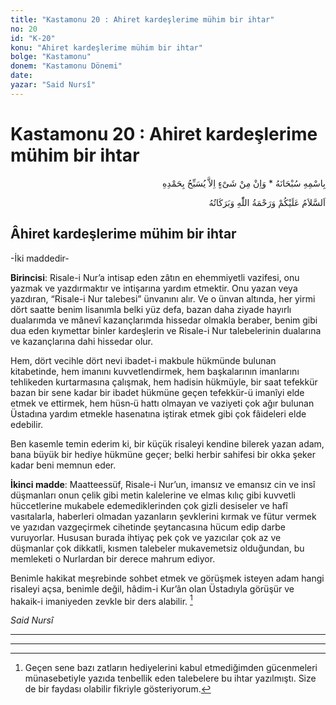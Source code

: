```yaml
---
title: "Kastamonu 20 : Ahiret kardeşlerime mühim bir ihtar"
no: 20
id: "K-20"
konu: "Ahiret kardeşlerime mühim bir ihtar"
bolge: "Kastamonu"
donem: "Kastamonu Dönemi"
date: 
yazar: "Said Nursî"
---
```


# Kastamonu 20 : Ahiret kardeşlerime mühim bir ihtar

<p class="arabic" dir="rtl" title="Meal: “Subhân Allah’ın adıyla” * “Hiçbir şey yoktur ki O'nu hamd ile tesbih etmesin” [İsrâ 17:44]">بِاسْمِهِ سُبْحَانَهُ * وَاِنْ مِنْ شَىْءٍ اِلاَّ يُسَبِّحُ بِحَمْدِهِ</p>

<p class="arabic" dir="rtl" title="Meal: “Allah’ın selâmı, rahmeti ve bereketleri, üzerinize olsun.”">اَلسَّلاَمُ عَلَيْكُمْ وَرَحْمَةُ اللّٰهِ وَبَرَكَاتُهُ</p>

## Âhiret kardeşlerime mühim bir ihtar

<p class="takdim">-İki maddedir-</p>

**Birincisi**: Risale-i Nur’a intisap eden zâtın en ehemmiyetli vazifesi, onu yazmak ve yazdırmaktır ve intişarına yardım etmektir. Onu yazan veya yazdıran, “Risale-i Nur talebesi” ünvanını alır. Ve o ünvan altında, her yirmi dört saatte benim lisanımla belki yüz defa, bazan daha ziyade hayırlı dualarımda ve mânevî kazançlarımda hissedar olmakla beraber, benim gibi dua eden kıymettar binler kardeşlerin ve Risale-i Nur talebelerinin dualarına ve kazançlarına dahi hissedar olur.

Hem, dört vecihle dört nevi ibadet-i makbule hükmünde bulunan kitabetinde, hem imanını kuvvetlendirmek, hem başkalarının imanlarını tehlikeden kurtarmasına çalışmak, hem hadisin hükmüyle, bir saat tefekkür bazan bir sene kadar bir ibadet hükmüne geçen tefekkür-ü imanîyi elde etmek ve ettirmek, hem hüsn‑ü hattı olmayan ve vaziyeti çok ağır bulunan Üstadına yardım etmekle hasenatına iştirak etmek gibi çok fâideleri elde edebilir.

Ben kasemle temin ederim ki, bir küçük risaleyi kendine bilerek yazan adam, bana büyük bir hediye hükmüne geçer; belki herbir sahifesi bir okka şeker kadar beni memnun eder.

**İkinci madde**: Maatteessüf, Risale-i Nur’un, imansız ve emansız cin ve insî düşmanları onun çelik gibi metin kalelerine ve elmas kılıç gibi kuvvetli hüccetlerine mukabele edemediklerinden çok gizli desiseler ve hafî vasıtalarla, haberleri olmadan yazanların şevklerini kırmak ve fütur vermek ve yazıdan vazgeçirmek cihetinde şeytancasına hücum edip darbe vuruyorlar. Hususan burada ihtiyaç pek çok ve yazıcılar çok az ve düşmanlar çok dikkatli, kısmen talebeler mukavemetsiz olduğundan, bu memleketi o Nurlardan bir derece mahrum ediyor.

Benimle hakikat meşrebinde sohbet etmek ve görüşmek isteyen adam hangi risaleyi açsa, benimle değil, hâdim-i Kur’ân olan Üstadıyla görüşür ve hakaik-i imaniyeden zevkle bir ders alabilir. [^1]

*Said Nursî*

***

***
[^1]: Geçen sene bazı zatların hediyelerini kabul etmediğimden gücenmeleri münasebetiyle yazıda tenbellik eden talebelere bu ihtar yazılmıştı. Size de bir faydası olabilir fikriyle gösteriyorum.
